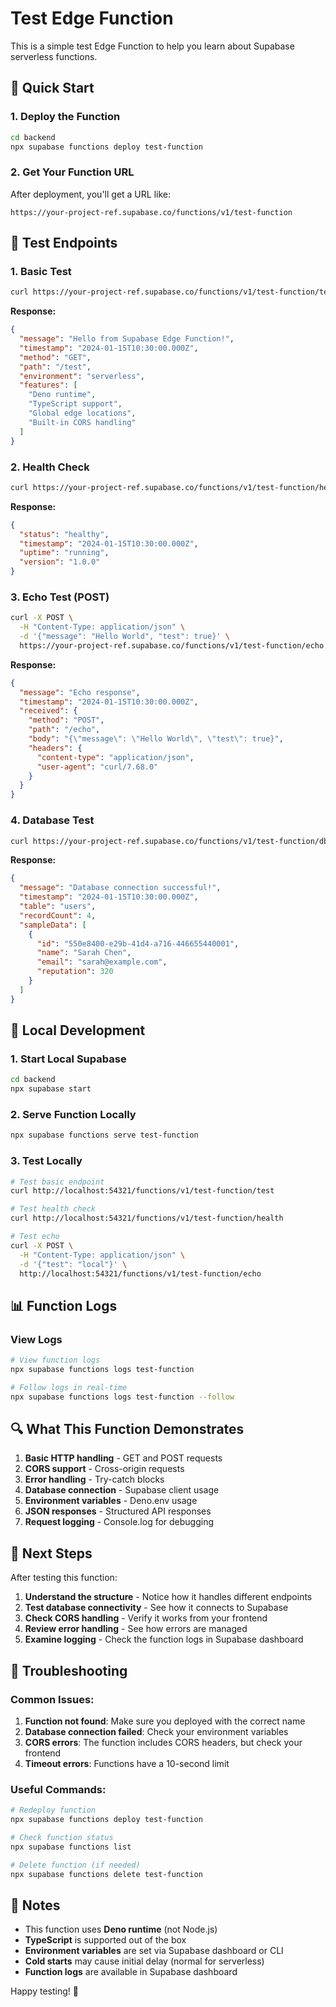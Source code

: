# Test Edge Function

This is a simple test Edge Function to help you learn about Supabase serverless functions.

## 🚀 Quick Start

### 1. Deploy the Function

```bash
cd backend
npx supabase functions deploy test-function
```

### 2. Get Your Function URL

After deployment, you'll get a URL like:

```
https://your-project-ref.supabase.co/functions/v1/test-function
```

## 🧪 Test Endpoints

### 1. Basic Test

```bash
curl https://your-project-ref.supabase.co/functions/v1/test-function/test
```

**Response:**

```json
{
  "message": "Hello from Supabase Edge Function!",
  "timestamp": "2024-01-15T10:30:00.000Z",
  "method": "GET",
  "path": "/test",
  "environment": "serverless",
  "features": [
    "Deno runtime",
    "TypeScript support",
    "Global edge locations",
    "Built-in CORS handling"
  ]
}
```

### 2. Health Check

```bash
curl https://your-project-ref.supabase.co/functions/v1/test-function/health
```

**Response:**

```json
{
  "status": "healthy",
  "timestamp": "2024-01-15T10:30:00.000Z",
  "uptime": "running",
  "version": "1.0.0"
}
```

### 3. Echo Test (POST)

```bash
curl -X POST \
  -H "Content-Type: application/json" \
  -d '{"message": "Hello World", "test": true}' \
  https://your-project-ref.supabase.co/functions/v1/test-function/echo
```

**Response:**

```json
{
  "message": "Echo response",
  "timestamp": "2024-01-15T10:30:00.000Z",
  "received": {
    "method": "POST",
    "path": "/echo",
    "body": "{\"message\": \"Hello World\", \"test\": true}",
    "headers": {
      "content-type": "application/json",
      "user-agent": "curl/7.68.0"
    }
  }
}
```

### 4. Database Test

```bash
curl https://your-project-ref.supabase.co/functions/v1/test-function/db-test
```

**Response:**

```json
{
  "message": "Database connection successful!",
  "timestamp": "2024-01-15T10:30:00.000Z",
  "table": "users",
  "recordCount": 4,
  "sampleData": [
    {
      "id": "550e8400-e29b-41d4-a716-446655440001",
      "name": "Sarah Chen",
      "email": "sarah@example.com",
      "reputation": 320
    }
  ]
}
```

## 🔧 Local Development

### 1. Start Local Supabase

```bash
cd backend
npx supabase start
```

### 2. Serve Function Locally

```bash
npx supabase functions serve test-function
```

### 3. Test Locally

```bash
# Test basic endpoint
curl http://localhost:54321/functions/v1/test-function/test

# Test health check
curl http://localhost:54321/functions/v1/test-function/health

# Test echo
curl -X POST \
  -H "Content-Type: application/json" \
  -d '{"test": "local"}' \
  http://localhost:54321/functions/v1/test-function/echo
```

## 📊 Function Logs

### View Logs

```bash
# View function logs
npx supabase functions logs test-function

# Follow logs in real-time
npx supabase functions logs test-function --follow
```

## 🔍 What This Function Demonstrates

1. **Basic HTTP handling** - GET and POST requests
2. **CORS support** - Cross-origin requests
3. **Error handling** - Try-catch blocks
4. **Database connection** - Supabase client usage
5. **Environment variables** - Deno.env usage
6. **JSON responses** - Structured API responses
7. **Request logging** - Console.log for debugging

## 🎯 Next Steps

After testing this function:

1. **Understand the structure** - Notice how it handles different endpoints
2. **Test database connectivity** - See how it connects to Supabase
3. **Check CORS handling** - Verify it works from your frontend
4. **Review error handling** - See how errors are managed
5. **Examine logging** - Check the function logs in Supabase dashboard

## 🚨 Troubleshooting

### Common Issues:

1. **Function not found**: Make sure you deployed with the correct name
2. **Database connection failed**: Check your environment variables
3. **CORS errors**: The function includes CORS headers, but check your frontend
4. **Timeout errors**: Functions have a 10-second limit

### Useful Commands:

```bash
# Redeploy function
npx supabase functions deploy test-function

# Check function status
npx supabase functions list

# Delete function (if needed)
npx supabase functions delete test-function
```

## 📝 Notes

- This function uses **Deno runtime** (not Node.js)
- **TypeScript** is supported out of the box
- **Environment variables** are set via Supabase dashboard or CLI
- **Cold starts** may cause initial delay (normal for serverless)
- **Function logs** are available in Supabase dashboard

Happy testing! 🎉
